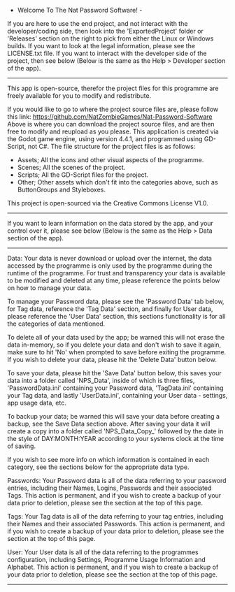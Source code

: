 - Welcome To The Nat Password Software! -

If you are here to use the end project, and not interact with the developer/coding side, then look into the 'ExportedProject' folder or 'Releases' section on the right to pick from either the Linux or Windows builds. If you want to look at the legal information, please see the LICENSE.txt file. If you want to interact with the developer side of the project, then see below (Below is the same as the Help > Developer section of the app).

- - - - -
This app is open-source, therefor the project files for this programme are freely available for you to modify and redistribute.

If you would like to go to where the project source files are, please follow this link: https://github.com/NatZombieGames/Nat-Password-Software
Above is where you can download the project source files, and are then free to modify and reupload as you please.
This application is created via the Godot game engine, using version 4.4.1, and programmed using GD-Script, not C#. The file structure for the project files is as follows:

- Assets; All the icons and other visual aspects of the programme.
- Scenes; All the scenes of the project.
- Scripts; All the GD-Script files for the project.
- Other; Other assets which don't fit into the categories above, such as ButtonGroups and Styleboxes.

This project is open-sourced via the Creative Commons License V1.0.
- - - - -

If you want to learn information on the data stored by the app, and your control over it, please see below (Below is the same as the Help > Data section of the app).

- - - - -
Data:
Your data is never download or upload over the internet, the data accessed by the programme is only used by the programme during the runtime of the programme. For trust and transparency your data is available to be modified and deleted at any time, please reference the points below on how to manage your data.

To manage your Password data, please see the 'Password Data' tab below, for Tag data, reference the 'Tag Data' section, and finally for User data, please reference the 'User Data' section, this sections functionality is for all the categories of data mentioned.

To delete all of your data used by the app; be warned this will not erase the data in-memory, so if you delete your data and don't wish to save it again, make sure to hit 'No' when prompted to save before exiting the programme. If you wish to delete your data, please hit the 'Delete Data' button below.

To save your data, please hit the 'Save Data' button below, this saves your data into a folder called 'NPS_Data', inside of which is three files, 'PasswordData.ini' containing your Password data, 'TagData.ini' containing your Tag data, and lastly 'UserData.ini', containing your User data - settings, app usage data, etc.

To backup your data; be warned this will save your data before creating a backup, see the Save Data section above. After saving your data it will create a copy into a folder called 'NPS_Data_Copy_' followed by the date in the style of DAY:MONTH:YEAR according to your systems clock at the time of saving.

If you wish to see more info on which information is contained in each category, see the sections below for the appropriate data type.

Passwords:
Your Password data is all of the data referring to your password entries, including their Names, Logins, Passwords and their associated Tags. This action is permanent, and if you wish to create a backup of your data prior to deletion, please see the section at the top of this page.

Tags:
Your Tag data is all of the data referring to your tag entries, including their Names and their associated Passwords. This action is permanent, and if you wish to create a backup of your data prior to deletion, please see the section at the top of this page.

User:
Your User data is all of the data referring to the programmes configuration, including Settings, Programme Usage Information and Alphabet. This action is permanent, and if you wish to create a backup of your data prior to deletion, please see the section at the top of this page.
- - - - -
